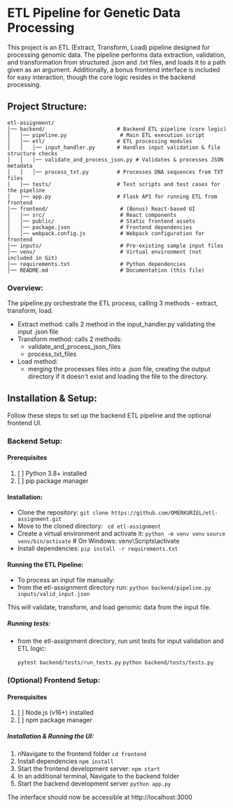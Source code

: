 # **ETL Pipeline for Genetic Data Processing**

This project is an ETL (Extract, Transform, Load) pipeline designed for processing genomic data. 
The pipeline performs data extraction, validation, and transformation from structured .json and .txt files, and loads it to a path given as an argument.
Additionally, a bonus frontend interface is included for easy interaction, though the core logic resides in the backend processing.

## Project Structure:
```plaintext
etl-assignment/
│── backend/                       # Backend ETL pipeline (core logic)
│   │── pipeline.py                 # Main ETL execution script
│   │── etl/                       # ETL processing modules
│   │   │── input_handler.py       # Handles input validation & file structure checks
│   │   │── validate_and_process_json.py # Validates & processes JSON metadata
│   │   │── process_txt.py         # Processes DNA sequences from TXT files
│   │── tests/                     # Test scripts and test cases for the pipeline
│   │── app.py                     # Flask API for running ETL from frontend
│── frontend/                       # (Bonus) React-based UI
│   │── src/                        # React components
│   │── public/                     # Static frontend assets
│   │── package.json                # Frontend dependencies
│   │── webpack.config.js           # Webpack configuration for frontend
│── inputs/                         # Pre-existing sample input files
│── venv/                           # Virtual environment (not included in Git)
│── requirements.txt                # Python dependencies
│── README.md                       # Documentation (this file)
```
### Overview:
The pipeline.py orchestrate the ETL process, calling 3 methods - extract, transform, load. 
- Extract method: calls 2 method in the input_handler.py validating the input .json file
- Transform method: calls 2 methods:
  - validate_and_process_json_files
  - process_txt_files
- Load method:
  - merging the processes files into a .json file, creating the output directory if it doesn't exist and loading the file to the directory.
    


## Installation & Setup:

Follow these steps to set up the backend ETL pipeline and the optional frontend UI.

 ### Backend Setup:
#### Prerequisites

1. [ ] Python 3.8+ installed
2. [ ] pip package manager


#### **Installation**:
- Clone the repository:
    `git clone https://github.com/OMERKURIEL/etl-assignment.git`
- Move to the cloned directory:
   ` cd etl-assignment`
- Create a virtual environment and activate it:
    `python -m venv venv`
    `source venv/bin/activate`  # On Windows: venv\Scripts\activate
- Install dependencies:
    `pip install -r requirements.txt`

#### Running the ETL Pipeline:

- To process an input file manually:
- from the etl-assignment directory run:
    `python backend/pipeline.py inputs/valid_input.json`

This will validate, transform, and load genomic data from the input file.

##### Running tests:
- from the etl-assignment directory, run unit tests for input validation and ETL logic:

    `pytest backend/tests/run_tests.py`
    `python backend/tests/tests.py`
### (Optional) Frontend Setup:
#### Prerequisites

1. [ ] Node.js (v16+) installed
2. [ ] npm package manager

##### **Installation & Running the UI**:
1. nNavigate to the frontend folder `cd frontend`
2. Install dependencies `npm install`
3. Start the frontend development server: `npm start`
4. In an additional terminal, Navigate to the backend folder 
5. Start the backend development server `python app.py`

The interface should now be accessible at http://localhost:3000




















